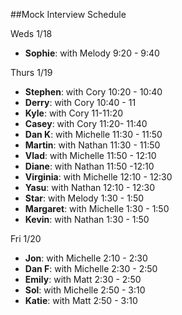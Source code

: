 ##Mock Interview Schedule

Weds 1/18

* **Sophie**: with Melody 9:20 - 9:40

Thurs 1/19

* **Stephen**: with Cory 10:20 - 10:40
* **Derry**: with Cory 10:40 - 11
* **Kyle**: with Cory 11-11:20
* **Casey**: with Cory 11:20- 11:40
* **Dan K**: with Michelle 11:30 - 11:50
* **Martin**: with Nathan 11:30 - 11:50
* **Vlad**: with Michelle 11:50 - 12:10
* **Diane**: with Nathan 11:50 -12:10
* **Virginia**: with Michelle 12:10 - 12:30
* **Yasu**: with Nathan 12:10 - 12:30
* **Star**: with Melody 1:30 - 1:50
* **Margaret**: with Michelle 1:30 - 1:50
* **Kevin**: with Nathan 1:30 - 1:50

Fri 1/20

* **Jon**: with Michelle 2:10 - 2:30
* **Dan F**: with Michelle 2:30 - 2:50
* **Emily**: with Matt 2:30 - 2:50
* **Sol**: with Michelle 2:50 - 3:10
* **Katie**: with Matt 2:50 - 3:10

